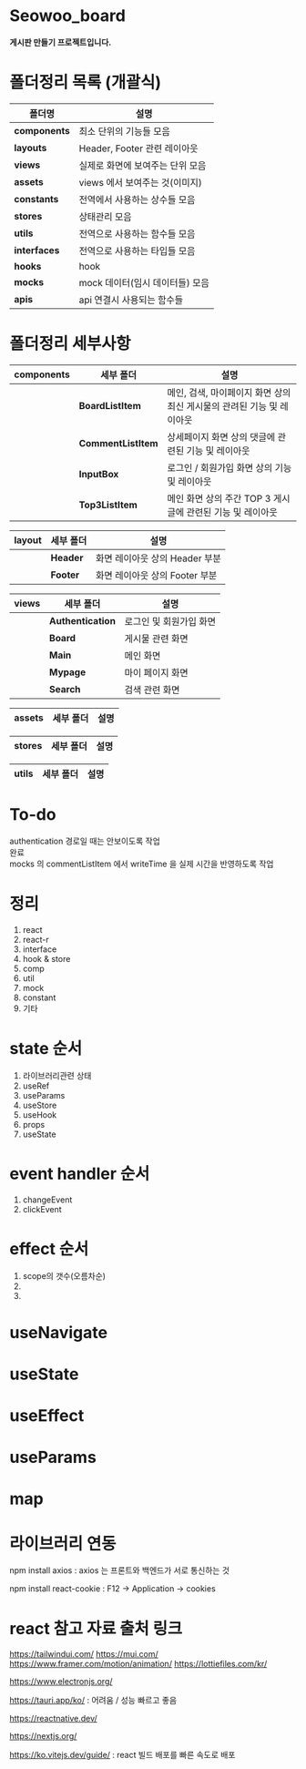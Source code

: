 # Seowoo_board
**게시판 만들기 프로젝트입니다.**

# 폴더정리 목록 (개괄식)
|**폴더명**|**설명**|
|--|--|
|**components**|최소 단위의 기능들 모음|
|**layouts**|Header, Footer 관련 레이아웃|
|**views**|실제로 화면에 보여주는 단위 모음|
|**assets**|views 에서 보여주는 것(이미지)|
|**constants**|전역에서 사용하는 상수들 모음|
|**stores**|상태관리 모음|
|**utils**|전역으로 사용하는 함수들 모음|
|**interfaces**|전역으로 사용하는 타입들 모음|
|**hooks**|hook|
|**mocks**|mock 데이터(임시 데이터들) 모음|
|**apis**|api 연결시 사용되는 함수들|

# 폴더정리 세부사항
|**components**|**세부 폴더**|**설명**|
|--|--|--|
||**BoardListItem**|메인, 검색, 마이페이지 화면 상의 최신 게시물의 관려된 기능 및 레이아웃|
||**CommentListItem**|상세페이지 화면 상의 댓글에 관련된 기능 및 레이아웃|
||**InputBox**|로그인 / 회원가입 화면 상의 기능 및 레이아웃|
||**Top3ListItem**|메인 화면 상의 주간 TOP 3 게시글에 관련된 기능 및 레이아웃|

|**layout**|**세부 폴더**|**설명**|
|--|--|--|
||**Header**|화면 레이아웃 상의 Header 부분
||**Footer**|화면 레이아웃 상의 Footer 부분

|**views**|**세부 폴더**|**설명**|
|--|--|--|
||**Authentication**|로그인 및 회원가입 화면
||**Board**|게시물 관련 화면
||**Main**|메인 화면
||**Mypage**|마이 페이지 화면
||**Search**|검색 관련 화면

|**assets**|**세부 폴더**|**설명**|
|--|--|--|

|**stores**|**세부 폴더**|**설명**|
|--|--|--|

|**utils**|**세부 폴더**|**설명**|
|--|--|--|

# To-do
authentication 경로일 때는 안보이도록 작업<br />
완료<br />
mocks 의 commentListItem 에서 writeTime 을 실제 시간을 반영하도록 작업


# 정리
1. react
2. react-r
3. interface
4. hook & store
5. comp
6. util
7. mock
8. constant
9. 기타

# state 순서
1. 라이브러리관련 상태
2. useRef
3. useParams
4. useStore
5. useHook
6. props
7. useState

# event handler 순서
1. changeEvent
2. clickEvent

# effect 순서
1. scope의 갯수(오름차순)
2.
3.

# useNavigate
# useState
# useEffect
# useParams
# map

# 라이브러리 연동 
npm install axios
: axios 는 프론트와 백엔드가 서로 통신하는 것

npm install react-cookie
: F12 -> Application -> cookies

# react 참고 자료 출처 링크
https://tailwindui.com/
https://mui.com/
https://www.framer.com/motion/animation/
https://lottiefiles.com/kr/

https://www.electronjs.org/

https://tauri.app/ko/
: 어려움 / 성능 빠르고 좋음

https://reactnative.dev/

https://nextjs.org/

https://ko.vitejs.dev/guide/
: react 빌드 배포를 빠른 속도로 배포

